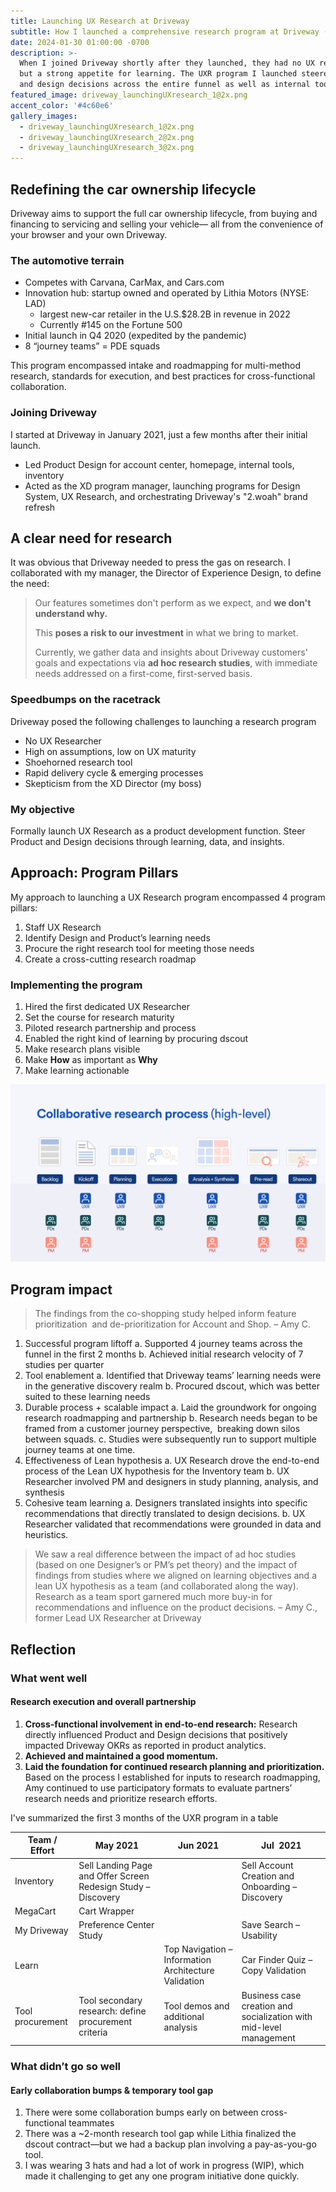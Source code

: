 ```yaml
---
title: Launching UX Research at Driveway
subtitle: How I launched a comprehensive research program at Driveway (NYSE:LAD)
date: 2024-01-30 01:00:00 -0700
description: >-
  When I joined Driveway shortly after they launched, they had no UX researcher
  but a strong appetite for learning. The UXR program I launched steered product
  and design decisions across the entire funnel as well as internal tools.
featured_image: driveway_launchingUXresearch_1@2x.png
accent_color: '#4c60e6'
gallery_images:
  - driveway_launchingUXresearch_1@2x.png
  - driveway_launchingUXresearch_2@2x.png
  - driveway_launchingUXresearch_3@2x.png
---
```

## Redefining the car ownership lifecycle

Driveway aims to support the full car ownership lifecycle, from buying and financing to servicing and selling your vehicle— all from the convenience of your browser and your own Driveway.

### The automotive terrain

* Competes with Carvana, CarMax, and Cars.com
* Innovation hub: startup owned and operated by Lithia Motors (NYSE: LAD)
  * largest new-car retailer in the U.S.$28.2B in revenue in 2022
  * Currently \#145 on the Fortune 500
* Initial launch in Q4 2020 (expedited by the pandemic)
* 8 “journey teams” = PDE squads

This program encompassed intake and roadmapping for multi-method research, standards for execution, and best practices for cross-functional collaboration.

### Joining Driveway

I started at Driveway in January 2021, just a few months after their initial launch.

* Led Product Design for account center, homepage, internal tools, inventory
* Acted as the XD program manager, launching programs for Design System, UX Research, and orchestrating Driveway's "2.woah" brand refresh

## A clear need for research

It was obvious that Driveway needed to press the gas on research. I collaborated with my manager, the Director of Experience Design, to define the need:

> Our features sometimes don't perform as we expect, and **we don't understand why.**
>
> This **poses a risk to our investment** in what we bring to market.
>
> Currently, we gather data and insights about Driveway customers' goals and expectations via **ad hoc research studies**, with immediate needs addressed on a first-come, first-served basis.

### Speedbumps on the racetrack

Driveway posed the following challenges to launching a research program

* No UX Researcher
* High on assumptions, low on UX maturity
* Shoehorned research tool
* Rapid delivery cycle & emerging processes
* Skepticism from the XD Director (my boss)

### My objective

Formally launch UX Research as a product development function. Steer Product and Design decisions through learning, data, and insights.

## Approach: Program Pillars

My approach to launching a UX Research program encompassed 4 program pillars:

1. Staff UX Research
2. Identify Design and Product’s learning needs
3. Procure the right research tool for meeting those needs
4. Create a cross-cutting research roadmap

### Implementing the program

1. Hired the first dedicated UX Researcher&nbsp;
2. Set the course for research maturity
3. Piloted research partnership and process
4. Enabled the right kind of learning by procuring dscout
5. Make research plans visible
6. Make **How** as important as **Why**
7. Make learning actionable

![](/images/projects/driveway_launchingUXresearch_1@2x.png)

## Program impact

> The findings from the co-shopping study helped inform feature prioritization  and de-prioritization for Account and Shop. – Amy C.

1. Successful program liftoff
  a. Supported 4 journey teams across the funnel in the first 2 months
  b. Achieved initial research velocity of 7 studies per quarter
2. Tool enablement
  a. Identified that Driveway teams’ learning needs were in the generative discovery realm
  b. Procured dscout, which was better suited to these learning needs
3. Durable process + scalable impact
  a. Laid the groundwork for ongoing research roadmapping and partnership
  b. Research needs began to be framed from a customer journey perspective,  breaking down silos between squads.
  c. Studies were subsequently run to support multiple journey teams at one time.
4. Effectiveness of Lean hypothesis
  a. UX Research drove the end-to-end process of the Lean UX hypothesis for the Inventory team
  b. UX Researcher involved PM and designers in study planning, analysis, and synthesis
5. Cohesive team learning
  a. Designers translated insights into specific recommendations that directly translated to design decisions.
  b. UX Researcher validated that recommendations were grounded in data and heuristics.

> We saw a real difference between the impact of ad hoc studies (based on one Designer’s or PM’s pet theory) and the impact of findings from studies where we aligned on learning objectives and a lean UX hypothesis as a team (and collaborated along the way).
> Research as a team sport garnered much more buy-in for recommendations and influence on the product decisions. – Amy C., former Lead UX Researcher at Driveway

## Reflection

### What went well

#### Research execution and overall partnership

1. **Cross-functional involvement in end-to-end research:**&nbsp;Research directly influenced Product and Design decisions that positively impacted Driveway OKRs as reported in product analytics.
2. **Achieved and maintained a good momentum.**
3. **Laid the foundation for continued research planning and prioritization.** Based on the process I established for inputs to research roadmapping, Amy continued to use participatory formats to evaluate partners’ research needs and prioritize research efforts.

I've summarized the first 3 months of the UXR program in a table

| Team / Effort | May 2021 | Jun 2021 | Jul&nbsp; 2021 |
| --- | --- | --- | --- |
| Inventory | Sell Landing Page and Offer Screen Redesign Study – Discovery<!-- notionvc: 6820dede-5032-44ed-b599-71b8bb84a110 --> |  | Sell Account Creation and Onboarding – Discovery<!-- notionvc: 2eac4fb7-c646-4fcb-af23-1f956eefb78e --> |
| MegaCart | Cart Wrapper<!-- notionvc: b87cf33a-821a-4d5a-b958-1461131982fa --> |  |  |
| My Driveway | Preference Center Study<!-- notionvc: 0d199e27-5dee-4e53-9dc6-2aec1287e0b2 --> |  | Save Search – Usability<!-- notionvc: c30076fe-e13b-44e5-a04f-2d2d78c1f9dd --> |
| Learn |  | Top Navigation – Information Architecture Validation | Car Finder Quiz – Copy Validation |
| Tool procurement | Tool secondary research: define procurement criteria | Tool demos and additional analysis | Business case creation and socialization with mid-level management |

### What didn’t go so well

#### Early collaboration bumps & temporary tool gap

1. There were some collaboration bumps early on between cross-functional teammates
2. There was a ~2-month research tool gap while Lithia finalized the dscout contract—but we had a backup plan involving a pay-as-you-go tool.
3. I was wearing 3 hats and had a lot of work in progress (WIP), which made it challenging to get any one program initiative done quickly.